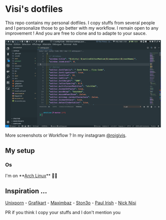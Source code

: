 # Visi's dotfiles

This repo contains my personal dotfiles. I copy stuffs from several people and I personalize those to go better with my workflow. I remain open to any improvement ! And you are free to clone and to adapte to your sauce.

![Screenshot](Screenshot.png)

More screenshots or Workflow ? In my instagram [@roigivis](https://instagram.com/roigivis).

## My setup

### Os

I'm on \*\*[Arch Linux](https://archlinux.com/)\*\* 👌🏿

## Inspiration …

[Unixporn](https://www.reddit.com/r/unixporn/) -
[Grafikart](https://github.com/Grafikart/dotfiles) -
[Maximbaz](https://github.com/maximbaz/dotfiles) -
[Ston3o](https://github.com/ston3o/dotfiles) -
[Paul Irish](https://github.com/paulirish/dotfiles) -
[Nick Nisi](https://github.com/nicknisi/dotfiles)

PR if you think I copy your stuffs and I don't mention you
